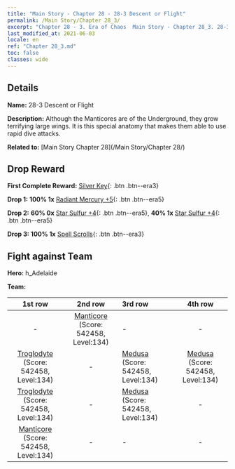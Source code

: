 ```yaml
---
title: "Main Story - Chapter 28 - 28-3 Descent or Flight"
permalink: /Main Story/Chapter 28_3/
excerpt: "Chapter 28 - 3. Era of Chaos  Main Story - Chapter 28_3. 28-3 Descent or Flight"
last_modified_at: 2021-06-03
locale: en
ref: "Chapter 28_3.md"
toc: false
classes: wide
---
```


## Details

 **Name:** 28-3 Descent or Flight

 **Description:** Although the Manticores are of the Underground, they grow terrifying large wings. It is this special anatomy that makes them able to use rapid dive attacks.

 **Related to:** [Main Story Chapter 28](/Main Story/Chapter 28/)

## Drop Reward

 **First Complete Reward:** [Silver Key](/Items/con_693/){: .btn .btn--era3}

 **Drop 1:** **100% 1x** [Radiant Mercury +5](/Items/mat_98/){: .btn .btn--era5}

 **Drop 2:** **60% 0x** [Star Sulfur +4](/Items/mat_92/){: .btn .btn--era5}, **40% 1x** [Star Sulfur +4](/Items/mat_92/){: .btn .btn--era5}

 **Drop 3:** **100% 1x** [Spell Scrolls](/Items/con_694/){: .btn .btn--era3}


## Fight against Team
 **Hero:** h_Adelaide

 **Team:**


  | 1st row | 2nd row | 3rd row | 4th row |
  |:----:|:----:|:----|:----:|
  | - | [Manticore](/units/Manticore/) (Score: 542458, Level:134)  | - | - |
  | [Troglodyte](/units/Troglodyte/) (Score: 542458, Level:134)  | - | [Medusa](/units/Medusa/) (Score: 542458, Level:134)  | [Medusa](/units/Medusa/) (Score: 542458, Level:134)  |
  | [Troglodyte](/units/Troglodyte/) (Score: 542458, Level:134)  | - | [Medusa](/units/Medusa/) (Score: 542458, Level:134)  | - |
  | [Manticore](/units/Manticore/) (Score: 542458, Level:134)  | - | - | - |


